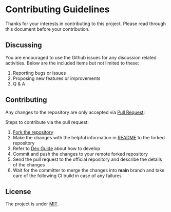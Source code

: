 # Contributing Guidelines

Thanks for your interests in contributing to this project. Please read through this document before your contribution.

## Discussing

You are encouraged to use the Github issues for any discussion related activities. Below are the included items but not
limited to these:

1. Reporting bugs or issues
2. Proposing new features or improvements
3. Q & A

## Contributing

Any changes to the repository are only accepted via [Pull Request](https://docs.github.com/en/pull-requests/collaborating-with-pull-requests/proposing-changes-to-your-work-with-pull-requests/about-pull-requests):

Steps to contribute via the pull request:

1. [Fork the repository](https://help.github.com/articles/fork-a-repo/)
2. Make the changes with the helpful information in [README](README.md) to the forked repository
3. Refer to [Dev Guide](README.md#dev-guide) about how to develop
4. Commit and push the changes to your remote forked repository
5. Send the pull request to the official repository and describe the details of the changes
6. Wait for the committer to merge the changes into **main** branch and take care of the following CI build in
   case of any failures

## License

The project is under [MIT](https://opensource.org/license/mit/).
